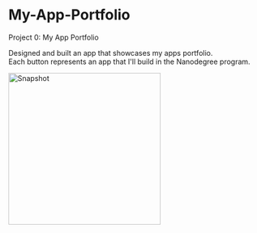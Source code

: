 # My-App-Portfolio
Project 0: My App Portfolio

Designed and built an app that showcases my apps portfolio.  
Each button represents an app that I'll build in the Nanodegree program.

<img src="https://cloud.githubusercontent.com/assets/3167278/12686558/4aad9704-c6f0-11e5-9607-c73068382f75.png" alt="Snapshot" width="300px"/>

